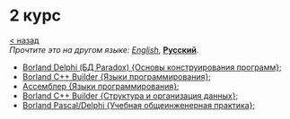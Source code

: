 # 2 курс
[&lt; назад](../../../)  
*Прочтите это на другом языке:* *[English](README.en.md)*, **[Русский](README.md)**.

* [Borland Delphi (БД Paradox) {Основы конструирования программ}](borland%20delphi%20(db%20paradox)/);
* [Borland С++ Builder {Языки программирования}](c%20language%20(basics)/);
* [Ассемблер {Языки программирования}](asm%20(basics)/);
* [Borland С++ Builder {Структура и организация данных}](c%20language%20(basics%20and%20custom%20data%20struct)/);
* [Borland Pascal/Delphi {Учебная общеинженерная практика}](general%20engineering%20practice%20(borland%20paskal%20and%20delphi)/);
